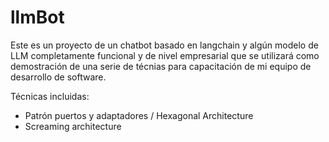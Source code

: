 # llmBot

Este es un proyecto de un chatbot basado en langchain y algún modelo de LLM completamente funcional y de nivel empresarial que se utilizará como demostración de una serie de técnias para capacitación de mi equipo de desarrollo de software.

Técnicas incluidas:
* Patrón puertos y adaptadores / Hexagonal Architecture
* Screaming architecture
